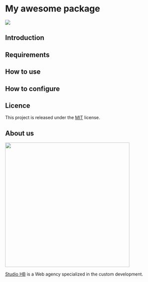 # My awesome package

![](https://img.shields.io/github/license/studiohb/change-me)

## Introduction

## Requirements

## How to use

## How to configure

## Licence

This project is released under the [MIT](https://opensource.org/licenses/MIT) license.

## About us

<img src="https://www.studio-hb.com/assets/logo-studio-hb-b65681ecbcfbb2c56154ef3da19c09cf20378bb4e341e5f9b57ab319bfec43bc.svg" width="400" />

[Studio HB](https://www.studio-hb.com/) is a Web agency specialized in the custom development.
